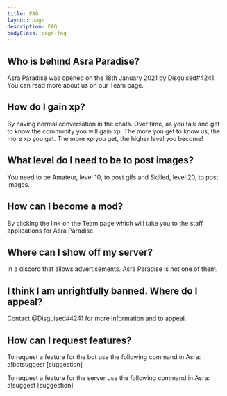 ```yaml
---
title: FAQ
layout: page
description: FAQ
bodyClass: page-faq
---
```


## Who is behind Asra Paradise?

Asra Paradise was opened on the 18th January 2021 by Disguised#4241.
You can read more about us on our Team page.

## How do I gain xp?

By having normal conversation in the chats. Over time, as you talk and get to know the community you will gain xp. The more you get to know us, the more xp you get. The more xp you get, the higher level you become! 

## What level do I need to be to post images?

You need to be Amateur, level 10, to post gifs and Skilled, level 20, to post images.

## How can I become a mod?

By clicking the link on the Team page which will take you to the staff applications for Asra Paradise.

## Where can I show off my server?

In a discord that allows advertisements. Asra Paradise is not one of them.

## I think I am unrightfully banned. Where do I appeal?

Contact @Disguised#4241 for more information and to appeal.

## How can I request features?

To request a feature for the bot use the following command in Asra:
a!botsuggest [suggestion]

To request a feature for the server use the following command in Asra:
a!suggest [suggestion]